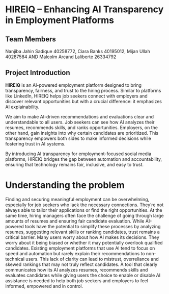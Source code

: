 # HIREIQ – Enhancing AI Transparency in Employment Platforms

## Team Members

Nanjiba Jahin Sadique 40258772, Ciara Banks 40195012, Mijan Ullah 40287584 AND Malcolm Arcand Laliberte 26334792

## Project Introduction

**HIREIQ** is an AI-powered employment platform designed to bring transparency, fairness, and trust to the hiring process. Similar to platforms like LinkedIn, HIREIQ helps job seekers connect with employers and discover relevant opportunities but with a crucial difference: it emphasizes AI explainability.

We aim to make AI-driven recommendations and evaluations clear and understandable to all users. Job seekers can see how AI analyzes their resumes, recommends skills, and ranks opportunities. Employers, on the other hand, gain insights into why certain candidates are prioritized. This transparency empowers both sides to make informed decisions while fostering trust in AI systems.

By introducing AI transparency for employment-focused social media platforms, HIREIQ bridges the gap between automation and accountability, ensuring that technology remains fair, inclusive, and easy to trust.

# Understanding the problem

Finding and securing meaningful employment can be overwhelming, especially for job seekers who lack the necessary connections. They’re not always able to tailor their applications or find the right opportunities. At the same time, hiring managers often face the challenge of going through large amounts of resumes and ensuring fair candidate evaluation. While AI-powered tools have the potential to simplify these processes by analyzing resumes, suggesting relevant skills or ranking candidates, trust remains a critical barrier. Many users worry about how AI makes its decisions. They worry about it being biased or whether it may potentially overlook qualified candidates. Existing employment platforms that use AI tend to focus on speed and automation but rarely explain their recommendations to non-technical users. This lack of clarity can lead to mistrust, overreliance and skewed rankings that may not truly reflect candidates. A tool that clearly communicates how its AI analyzes resumes, recommends skills and evaluates candidates while giving users the choice to enable or disable AI assistance is needed to help both job seekers and employers to feel informed, empowered and in control.
